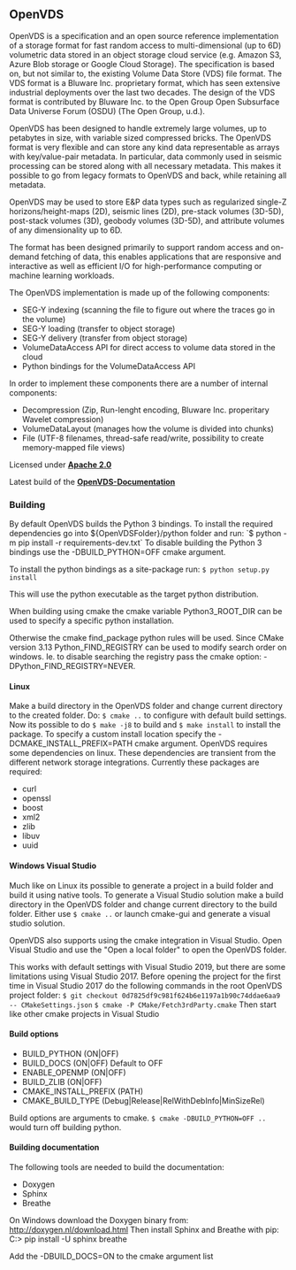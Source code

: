 ## OpenVDS
OpenVDS is a specification and an open source reference implementation of a storage format for fast random access to multi-dimensional (up to 6D) volumetric data stored in an object storage cloud service (e.g. Amazon S3, Azure Blob storage or Google Cloud Storage). The specification is based on, but not similar to, the existing Volume Data Store (VDS) file format. The VDS format is a Bluware Inc. proprietary format, which has seen extensive industrial deployments over the last two decades. The design of the VDS format is contributed by Bluware Inc. to the Open Group Open Subsurface Data Universe Forum (OSDU) (The Open Group, u.d.).

OpenVDS has been designed to handle extremely large volumes, up to petabytes in size, with variable sized compressed bricks. The OpenVDS format is very flexible and can store any kind data representable as arrays with key/value-pair metadata. In particular, data commonly used in seismic processing can be stored along with all necessary metadata. This makes it possible to go from legacy formats to OpenVDS and back, while retaining all metadata.

OpenVDS may be used to store E&P data types such as regularized single-Z horizons/height-maps (2D), seismic lines (2D), pre-stack volumes (3D-5D), post-stack volumes (3D), geobody volumes (3D-5D), and attribute volumes of any dimensionality up to 6D.

The format has been designed primarily to support random access and on-demand fetching of data, this enables applications that are responsive and interactive as well as efficient I/O for high-performance computing or machine learning workloads.

The OpenVDS implementation is made up of the following components:
- SEG-Y indexing (scanning the file to figure out where the traces go in the volume)
- SEG-Y loading (transfer to object storage)
- SEG-Y delivery (transfer from object storage)
- VolumeDataAccess API for direct access to volume data stored in the cloud
- Python bindings for the VolumeDataAccess API

In order to implement these components there are a number of internal components:
- Decompression (Zip, Run-lenght encoding, Bluware Inc. properitary Wavelet compression)
- VolumeDataLayout (manages how the volume is divided into chunks)
- File (UTF-8 filenames, thread-safe read/write, possibility to create memory-mapped file views)

Licensed under [**Apache 2.0**](https://gitlab.opengroup.org/osdu/open-vds/blob/master/LICENSE)

Latest build of the [**OpenVDS-Documentation**](http://osdu.pages.community.opengroup.org/open-vds)

### Building
By default OpenVDS builds the Python 3 bindings. To install the required dependencies go into ${OpenVDSFolder}/python folder and run:
`$ python -m pip install -r requirements-dev.txt`
To disable building the Python 3 bindings use the -DBUILD_PYTHON=OFF cmake argument.

To install the python bindings as a site-package run:
`$ python setup.py install`

This will use the python executable as the target python distribution.

When building using cmake the cmake variable Python3_ROOT_DIR can be used to
specify a specific python installation.

Otherwise the cmake find_package
python rules will be used. Since CMake version 3.13 Python_FIND_REGISTRY can be
used to modify search order on windows. Ie. to disable searching the registry
pass the cmake option: -DPython_FIND_REGISTRY=NEVER.

#### Linux
Make a build directory in the OpenVDS folder and change current directory to the created folder.
Do:
`$ cmake ..`
to configure with default build settings. Now its possible to do `$ make -j8`
to build and `$ make install` to install the package. To specify a custom
install location specify the -DCMAKE_INSTALL_PREFIX=PATH cmake argument.
OpenVDS requires some dependencies on linux. These dependencies are transient
from the different network storage integrations. Currently these packages are required:
- curl
- openssl
- boost
- xml2
- zlib
- libuv
- uuid

#### Windows Visual Studio
Much like on Linux its possible to generate a project in a build folder and build it using native tools.
To generate a Visual Studio solution make a build directory in the OpenVDS folder and change current directory to the build folder. Either use `$ cmake ..` or launch cmake-gui and generate a visual studio solution.

OpenVDS also supports using the cmake integration in Visual Studio. Open Visual Studio and use the "Open a local folder" to open the OpenVDS folder.

This works with default settings with Visual Studio 2019, but there are some
limitations using Visual Studio 2017. Before opening the project for the first
time in Visual Studio 2017 do the following commands in the root OpenVDS project
folder:
`$ git checkout 0d7825df9c981f624b6e1197a1b90c74ddae6aa9 -- CMakeSettings.json`
`$ cmake -P CMake/Fetch3rdParty.cmake`
Then start like other cmake projects in Visual Studio


#### Build options
- BUILD_PYTHON (ON|OFF)
- BUILD_DOCS (ON|OFF) Default to OFF
- ENABLE_OPENMP (ON|OFF)
- BUILD_ZLIB (ON|OFF)
- CMAKE_INSTALL_PREFIX (PATH)
- CMAKE_BUILD_TYPE (Debug|Release|RelWithDebInfo|MinSizeRel)

Build options are arguments to cmake. `$ cmake -DBUILD_PYTHON=OFF ..` would turn off building python.

#### Building documentation
The following tools are needed to build the documentation:
- Doxygen
- Sphinx
- Breathe

On Windows download the Doxygen binary from: http://doxygen.nl/download.html
Then install Sphinx and Breathe with pip:
C:\> pip install -U sphinx breathe

Add the -DBUILD_DOCS=ON to the cmake argument list
